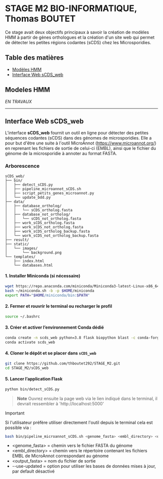 # STAGE M2 BIO-INFORMATIQUE, Thomas BOUTET

Ce stage avait deux objectifs principaux à savoir la création de modèles HMM à partir de gènes orthologues et la création d'un site web qui permet de détecter les petites régions codantes (sCDS) chez les Microsporidies.

## Table des matières

- [Modèles HMM](#modeles-hmm)  
- [Interface Web sCDS_web](#interface-web-scds_web)

## Modeles HMM

*EN TRAVAUX*

---

## Interface Web sCDS_web

L’interface **sCDS_web** fournit un outil en ligne pour détecter des petites séquences codantes (sCDS) dans des génomes de microsporidies. Elle a pour but d'être une suite à l'outil MicroAnnot (https://www.microannot.org/) en reprenant les fichiers de sortie de celui-ci (EMBL), ainsi que le fichier du génome de la microsporidie à annoter au format FASTA.

### Arborescence

```plaintext
sCDS_web/
├── bin/
│   ├── detect_sCDS.py
│   ├── pipeline_microannot_sCDS.sh
│   ├── script_petits_genes_microannot.py
│   └── update_bdd.py
├── data/
│   ├── database_ortholog/
│   │   └── sCDS_ortholog.fasta
│   ├── database_not_ortholog/
│   │   └── sCDS_not_ortholog.fasta
│   ├── work_sCDS_ortholog.fasta
│   ├── work_sCDS_not_ortholog.fasta
│   ├── work_sCDS_ortholog_backup.fasta
│   └── work_sCDS_not_ortholog_backup.fasta
├── result/
├── static/
│   └── images/
│       └── background.png
└── templates/
    ├── index.html
    └── databases.html
```

#### 1. Installer Miniconda (si nécessaire)

```bash
wget https://repo.anaconda.com/miniconda/Miniconda3-latest-Linux-x86_64.sh -O ~/miniconda.sh
bash ~/miniconda.sh -b -p $HOME/miniconda
export PATH="$HOME/miniconda/bin:$PATH"
```

#### 2. Fermer et rouvrir le terminal ou recharger le profil

```bash
source ~/.bashrc
```

#### 3. Créer et activer l’environnement Conda dédié

```bash
conda create -n scds_web python=3.8 flask biopython blast -c conda-forge -c bioconda -y
conda activate scds_web
```

#### 4. Cloner le dépôt et se placer dans `sCDS_web`

```bash
git clone https://github.com/thboutet292/STAGE_M2.git
cd STAGE_M2/sCDS_web
```

#### 5. Lancer l’application Flask

```bash
python bin/detect_sCDS.py
```
> **Note**
> Ouvrez ensuite la page web via le lien indiqué dans le terminal, il devrait ressembler à 'http://localhost:5000'


> [!IMPORTANT]  
> Si l'utilisateur préfère utiliser directement l'outil depuis le terminal cela est possible via :

```bash
bash bin/pipeline_microannot_sCDS.sh <genome_fasta> <embl_directory> <output_fasta> [--use-updated]
```
+ <genome_fasta> = chemin vers le fichier FASTA du génome
+ <embl_directory> = chemin vers le répertoire contenant les fichiers EMBL de MicroAnnot correspondant au génome
+ <output_fasta> = nom du fichier de sortie
+ --use-updated = option pour utiliser les bases de données mises à jour, par default désactivé
 



